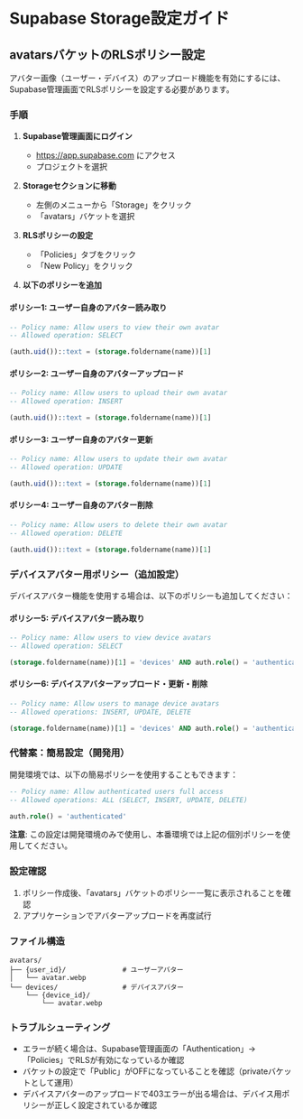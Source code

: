 # Supabase Storage設定ガイド

## avatarsバケットのRLSポリシー設定

アバター画像（ユーザー・デバイス）のアップロード機能を有効にするには、Supabase管理画面でRLSポリシーを設定する必要があります。

### 手順

1. **Supabase管理画面にログイン**
   - https://app.supabase.com にアクセス
   - プロジェクトを選択

2. **Storageセクションに移動**
   - 左側のメニューから「Storage」をクリック
   - 「avatars」バケットを選択

3. **RLSポリシーの設定**
   - 「Policies」タブをクリック
   - 「New Policy」をクリック

4. **以下のポリシーを追加**

#### ポリシー1: ユーザー自身のアバター読み取り
```sql
-- Policy name: Allow users to view their own avatar
-- Allowed operation: SELECT

(auth.uid())::text = (storage.foldername(name))[1]
```

#### ポリシー2: ユーザー自身のアバターアップロード
```sql
-- Policy name: Allow users to upload their own avatar
-- Allowed operation: INSERT

(auth.uid())::text = (storage.foldername(name))[1]
```

#### ポリシー3: ユーザー自身のアバター更新
```sql
-- Policy name: Allow users to update their own avatar
-- Allowed operation: UPDATE

(auth.uid())::text = (storage.foldername(name))[1]
```

#### ポリシー4: ユーザー自身のアバター削除
```sql
-- Policy name: Allow users to delete their own avatar
-- Allowed operation: DELETE

(auth.uid())::text = (storage.foldername(name))[1]
```

### デバイスアバター用ポリシー（追加設定）

デバイスアバター機能を使用する場合は、以下のポリシーも追加してください：

#### ポリシー5: デバイスアバター読み取り
```sql
-- Policy name: Allow users to view device avatars
-- Allowed operation: SELECT

(storage.foldername(name))[1] = 'devices' AND auth.role() = 'authenticated'
```

#### ポリシー6: デバイスアバターアップロード・更新・削除
```sql
-- Policy name: Allow users to manage device avatars
-- Allowed operations: INSERT, UPDATE, DELETE

(storage.foldername(name))[1] = 'devices' AND auth.role() = 'authenticated'
```

### 代替案：簡易設定（開発用）

開発環境では、以下の簡易ポリシーを使用することもできます：

```sql
-- Policy name: Allow authenticated users full access
-- Allowed operations: ALL (SELECT, INSERT, UPDATE, DELETE)

auth.role() = 'authenticated'
```

**注意**: この設定は開発環境のみで使用し、本番環境では上記の個別ポリシーを使用してください。

### 設定確認

1. ポリシー作成後、「avatars」バケットのポリシー一覧に表示されることを確認
2. アプリケーションでアバターアップロードを再度試行

### ファイル構造

```
avatars/
├── {user_id}/              # ユーザーアバター
│   └── avatar.webp
└── devices/                # デバイスアバター
    └── {device_id}/
        └── avatar.webp
```

### トラブルシューティング

- エラーが続く場合は、Supabase管理画面の「Authentication」→「Policies」でRLSが有効になっているか確認
- バケットの設定で「Public」がOFFになっていることを確認（privateバケットとして運用）
- デバイスアバターのアップロードで403エラーが出る場合は、デバイス用ポリシーが正しく設定されているか確認
